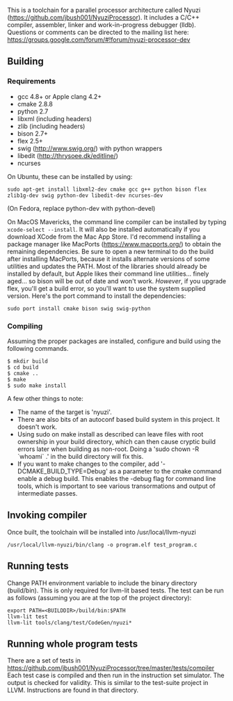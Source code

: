 This is a toolchain for a parallel processor architecture called Nyuzi 
(https://github.com/jbush001/NyuziProcessor). It includes a C/C++ 
compiler, assembler, linker and work-in-progress debugger (lldb). Questions
or comments can be directed to the mailing list here:
https://groups.google.com/forum/#!forum/nyuzi-processor-dev

## Building

### Requirements
- gcc 4.8+ or Apple clang 4.2+
- cmake 2.8.8
- python 2.7
- libxml (including headers)
- zlib (including headers)
- bison 2.7+
- flex 2.5+
- swig (http://www.swig.org/) with python wrappers
- libedit (http://thrysoee.dk/editline/)
- ncurses

On Ubuntu, these can be installed by using: 

    sudo apt-get install libxml2-dev cmake gcc g++ python bison flex zlib1g-dev swig python-dev libedit-dev ncurses-dev

(On Fedora, replace python-dev with python-devel)

On MacOS Mavericks, the command line compiler can be installed by typing
`xcode-select --install`. It will also be installed automatically if you 
download XCode from the Mac App Store. I'd recommend installing a package 
manager like MacPorts (https://www.macports.org/) to obtain the remaining 
dependencies. Be sure to open a new terminal to do the build after installing 
MacPorts, because it installs alternate versions of some utilities and 
updates the PATH. Most of the libraries should already be installed by 
default, but Apple likes their command line utilities... finely aged... 
so bison will be out of date and won't work. *However*, if you upgrade 
flex, you'll get a build error, so you'll want to use the system supplied 
version. Here's the port command to install the dependencies:

    sudo port install cmake bison swig swig-python

### Compiling

Assuming the proper packages are installed, configure and build using the following commands. 

```
$ mkdir build
$ cd build
$ cmake ..
$ make
$ sudo make install
```

A few other things to note:

* The name of the target is 'nyuzi'.
* There are also bits of an autoconf based build system in this project.  It doesn't work.
* Using sudo on make install as described can leave files with root ownership in your build directory, which can then cause cryptic build errors later when building as non-root.  Doing a 'sudo chown -R &#x60;whoami&#x60; .' in the build directory will fix this.
* If you want to make changes to the compiler, add '-DCMAKE_BUILD_TYPE=Debug' as a parameter to the cmake command enable a debug build.  This enables the -debug flag for command line tools, which is important to see various transormations and output of intermediate passes.

## Invoking compiler

Once built, the toolchain will be installed into /usr/local/llvm-nyuzi

    /usr/local/llvm-nyuzi/bin/clang -o program.elf test_program.c 

## Running tests

Change PATH environment variable to include the binary directory (build/bin). This is only required 
for llvm-lit based tests. The test can be run as follows (assuming you are at the top of the project 
directory):

```
export PATH=<BUILDDIR>/build/bin:$PATH
llvm-lit test
llvm-lit tools/clang/test/CodeGen/nyuzi*
```

## Running whole program tests

There are a set of tests in https://github.com/jbush001/NyuziProcessor/tree/master/tests/compiler
Each test case is compiled and then run in the instruction set simulator.
The output is checked for validity. This is similar to the test-suite project
in LLVM. Instructions are found in that directory.
